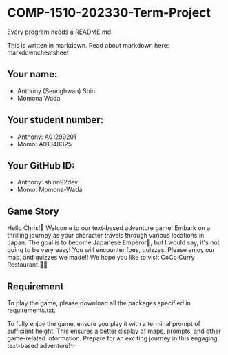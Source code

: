 # COMP-1510-202330-Term-Project

Every program needs a README.md

This is written in markdown. Read about markdown here: markdowncheatsheet

## Your name:

- Anthony (Seunghwan) Shin
- Momona Wada

## Your student number:

- Anthony: A01299201 
- Momo: A01348325

## Your GitHub ID:

- Anthony: shinn92dev 
- Momo: Momona-Wada

## Game Story

Hello Chris!👋 Welcome to our text-based adventure game! Embark on a thrilling journey as your character travels 
through various locations in Japan. The goal is to become Japanese Emperor🦾, but I would say, it's not going to be 
very easy! You will encounter foes, quizzes. Please enjoy our map, and quizzes we made!! We hope you like to visit
CoCo Curry Restaurant.🙏🏻

## Requirement
To play the game, please download all the packages specified in requirements.txt.

To fully enjoy the game, ensure you play it with a terminal prompt of sufficient height. 
This ensures a better display of maps, prompts, and other game-related information. 
Prepare for an exciting journey in this engaging text-based adventure!✨